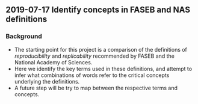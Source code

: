 ## 2019-07-17 Identify concepts in FASEB and NAS definitions

### Background
- The starting point for this project is a comparison of the definitions of *reproducibility* and *replicability* recommended by FASEB and the National Academy of Sciences.
- Here we identify the key terms used in these definitions, and attempt to infer what combinations of words refer to the critical concepts underlying the definitions.
- A future step will be try to map between the respective terms and concepts.
